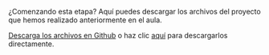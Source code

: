 ¿Comenzando esta etapa? Aquí puedes descargar los archivos del proyecto que hemos realizado anteriormente en el aula.

[Descarga los archivos en Github](https://github.com/alura-es-cursos/1742-HTML5-y-CSS3-parte1/tree/aula1) o haz clic [aquí](https://github.com/alura-es-cursos/1742-HTML5-y-CSS3-parte1/archive/aula1.zip) para descargarlos directamente.